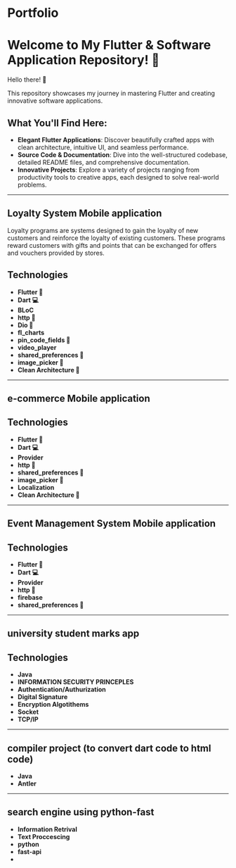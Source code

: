 # Portfolio
# Welcome to My Flutter & Software Application Repository! 🚀

Hello there! 👋

This repository showcases my journey in mastering Flutter and creating innovative software applications.

## What You'll Find Here:
- **Elegant Flutter Applications**: Discover beautifully crafted apps with clean architecture, intuitive UI, and seamless performance.
- **Source Code & Documentation**: Dive into the well-structured codebase, detailed README files, and comprehensive documentation.
- **Innovative Projects**: Explore a variety of projects ranging from productivity tools to creative apps, each designed to solve real-world problems.
---
## Loyalty System Mobile application

Loyalty programs are systems designed to gain the loyalty of new customers and reinforce the loyalty of existing customers.
These programs reward customers with gifts and points that can be exchanged for offers and vouchers provided by stores.

## Technologies 
- **Flutter 🦋** 
- **Dart 💻**
- **BLoC**
- **http 🔑**
- **Dio 🔑**
- **fl_charts**
- **pin_code_fields 💾**
- **video_player** 
- **shared_preferences 🔑**
- **image_picker 📸**
- **Clean Architecture 🔨**

---
## e-commerce Mobile application 




## Technologies 
- **Flutter 🦋** 
- **Dart 💻**
- **Provider**
- **http 🔑**
- **shared_preferences 🔑**
- **image_picker 📸**
- **Localization**
- **Clean Architecture 🔨**


---
## Event Management System Mobile application  


## Technologies 
- **Flutter 🦋** 
- **Dart 💻**
- **Provider**
- **http 🔑**
- **firebase**
- **shared_preferences 🔑**

---
## university student marks app 

## Technologies 
- **Java**
- **INFORMATION SECURITY PRINCEPLES**
- **Authentication/Authurization**
- **Digital Signature**
- **Encryption Algotithems**
- **Socket**
- **TCP/IP**


---
## compiler project (to convert dart code to html code) 

- **Java**
- **Antler**



---
## search engine using python-fast

- **Information Retrival**
- **Text Proccescing**
- **python**
- **fast-api**
- 
